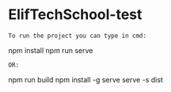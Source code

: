 # ElifTechSchool-test

```
To run the project you can type in cmd:
```
npm install
npm run serve
```
OR:
```
npm run build
npm install -g serve
serve -s dist
```
